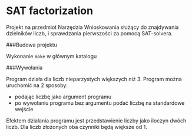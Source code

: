 # SAT factorization

Projekt na przedmiot Narzędzia Wnioskowania
służący do znajdywania dzielników liczb, i sprawdzania pierwszości
za pomocą SAT-solvera.

###Budowa projektu

Wykonanie `make` w głównym katalogu

###Wywołania

Program działa dla liczb nieparzystych większych niż 3.
Program można uruchomić na 2 sposoby:
- podając liczbę jako argument programu
- po wywołaniu programu bez argumentu podać liczbę na standardowe wejście

Efektem działania programu jest przedstawienie liczby jako iloczyn dwóch liczb.
Dla liczb złożonych oba czynniki będą większe od 1.